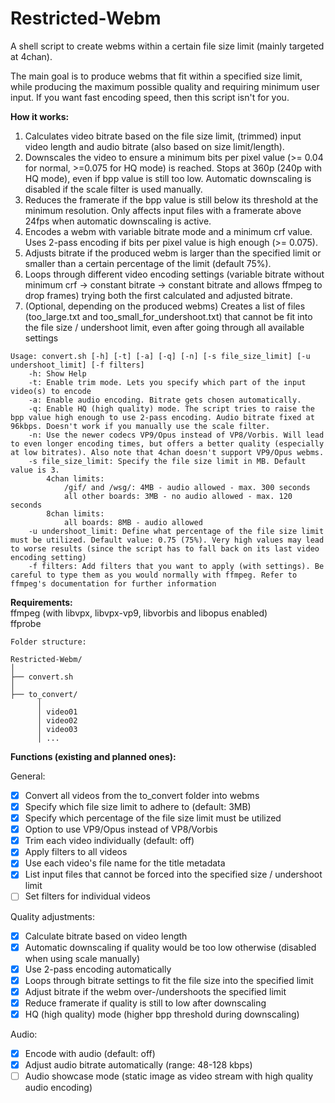 # Restricted-Webm
A shell script to create webms within a certain file size limit (mainly targeted at 4chan).

The main goal is to produce webms that fit within a specified size limit, while producing the maximum possible quality and requiring minimum user input. If you want fast encoding speed, then this script isn't for you.  

**How it works:**  

1. Calculates video bitrate based on the file size limit, (trimmed) input video length and audio bitrate (also based on size limit/length).  
2. Downscales the video to ensure a minimum bits per pixel value (>= 0.04 for normal, >=0.075 for HQ mode) is reached. Stops at 360p (240p with HQ mode), even if bpp value is still too low. Automatic downscaling is disabled if the scale filter is used manually.  
3. Reduces the framerate if the bpp value is still below its threshold at the minimum resolution. Only affects input files with a framerate above 24fps when automatic downscaling is active.
4. Encodes a webm with variable bitrate mode and a minimum crf value. Uses 2-pass encoding if bits per pixel value is high enough (>= 0.075).  
5. Adjusts bitrate if the produced webm is larger than the specified limit or smaller than a certain percentage of the limit (default 75%).
6. Loops through different video encoding settings (variable bitrate without minimum crf -> constant bitrate -> constant bitrate and allows ffmpeg to drop frames) trying both the first calculated and adjusted bitrate.  
7. (Optional, depending on the produced webms) Creates a list of files (too_large.txt and too_small_for_undershoot.txt) that cannot be fit into the file size / undershoot limit, even after going through all available settings

```
Usage: convert.sh [-h] [-t] [-a] [-q] [-n] [-s file_size_limit] [-u undershoot_limit] [-f filters]
	-h: Show Help
	-t: Enable trim mode. Lets you specify which part of the input video(s) to encode
	-a: Enable audio encoding. Bitrate gets chosen automatically.
	-q: Enable HQ (high quality) mode. The script tries to raise the bpp value high enough to use 2-pass encoding. Audio bitrate fixed at 96kbps. Doesn't work if you manually use the scale filter.
	-n: Use the newer codecs VP9/Opus instead of VP8/Vorbis. Will lead to even longer encoding times, but offers a better quality (especially at low bitrates). Also note that 4chan doesn't support VP9/Opus webms.
	-s file_size_limit: Specify the file size limit in MB. Default value is 3.
		4chan limits:
			/gif/ and /wsg/: 4MB - audio allowed - max. 300 seconds
			all other boards: 3MB - no audio allowed - max. 120 seconds
		8chan limits:
			all boards: 8MB - audio allowed
	-u undershoot_limit: Define what percentage of the file size limit must be utilized. Default value: 0.75 (75%). Very high values may lead to worse results (since the script has to fall back on its last video encoding setting)
	-f filters: Add filters that you want to apply (with settings). Be careful to type them as you would normally with ffmpeg. Refer to ffmpeg's documentation for further information

```

**Requirements:**  
ffmpeg (with libvpx, libvpx-vp9, libvorbis and libopus enabled)  
ffprobe  
```
Folder structure:

Restricted-Webm/
│
├── convert.sh
│
├── to_convert/
      │ 
      │ video01
      │ video02
      │ video03
      │ ...

```

**Functions (existing and planned ones):**

General:  
- [x] Convert all videos from the to_convert folder into webms  
- [x] Specify which file size limit to adhere to (default: 3MB)
- [x] Specify which percentage of the file size limit must be utilized
- [x] Option to use VP9/Opus instead of VP8/Vorbis  
- [x] Trim each video individually (default: off)  
- [x] Apply filters to all videos  
- [x] Use each video's file name for the title metadata  
- [x] List input files that cannot be forced into the specified size / undershoot limit
- [ ] Set filters for individual videos  

Quality adjustments:  
- [x] Calculate bitrate based on video length  
- [x] Automatic downscaling if quality would be too low otherwise (disabled when using scale manually)
- [x] Use 2-pass encoding automatically  
- [x] Loops through bitrate settings to fit the file size into the specified limit  
- [x] Adjust bitrate if the webm over-/undershoots the specified limit
- [x] Reduce framerate if quality is still to low after downscaling
- [x] HQ (high quality) mode (higher bpp threshold during downscaling)

Audio:  
- [x] Encode with audio (default: off)  
- [x] Adjust audio bitrate automatically (range: 48-128 kbps)
- [ ] Audio showcase mode (static image as video stream with high quality audio encoding)
